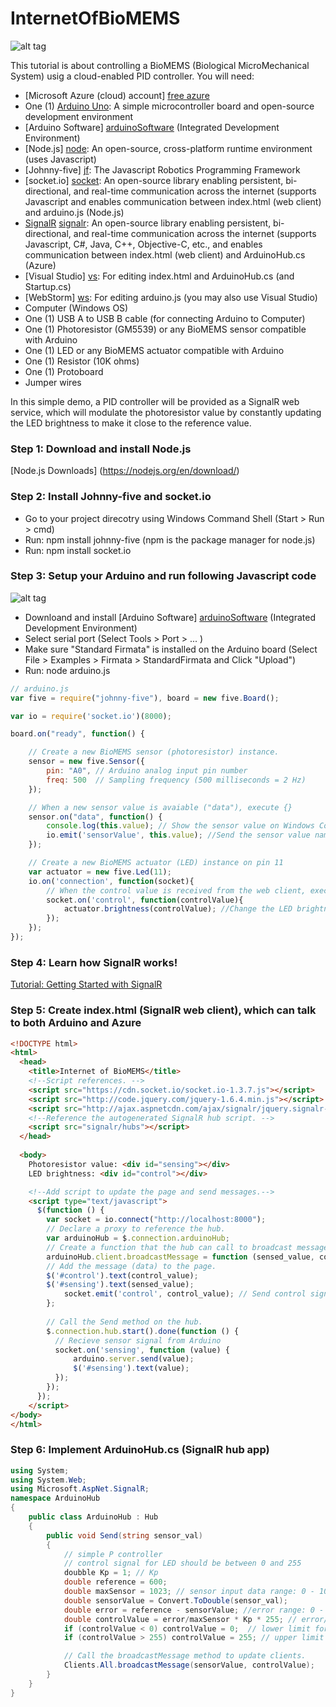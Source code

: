 # InternetOfBioMEMS
![alt tag](https://cdn.rawgit.com/uconn-csml/InternetOfBioMEMS/master/blockDiagram2.png)


This tutorial is about controlling a BioMEMS (Biological MicroMechanical System) usig a cloud-enabled PID controller. You will need:

  - [Microsoft Azure (cloud) account] [free azure]
  - One (1) [Arduino Uno][arduinoUno]: A simple microcontroller board and open-source development environment 
  - [Arduino Software] [arduinoSoftware]  (Integrated Development Environment)
  - [Node.js] [node]: An open-source, cross-platform runtime environment (uses Javascript)
  - [Johnny-five] [jf]: The Javascript Robotics Programming Framework
  - [socket.io] [socket]: An open-source library enabling persistent, bi-directional, and real-time communication across the internet (supports Javascript and enables communication between index.html (web client) and arduino.js (Node.js)
  - [SignalR] [signalr]: An open-source library enabling persistent, bi-directional, and real-time communication across the internet
(supports Javascript, C#, Java, C++, Objective-C, etc., and enables communication between index.html (web client) and ArduinoHub.cs (Azure)
  - [Visual Studio] [vs]: For editing index.html and ArduinoHub.cs (and Startup.cs)
  - [WebStorm] [ws]: For editing arduino.js (you may also use Visual Studio)
  - Computer (Windows OS)
  - One (1) USB A to USB B cable (for connecting Arduino to Computer)
  - One (1) Photoresistor (GM5539) or any BioMEMS sensor compatible with Arduino
  - One (1) LED or any BioMEMS actuator compatible with Arduino
  - One (1) Resistor (10K ohms)
  - One (1) Protoboard
  - Jumper wires

In this simple demo, a PID controller will be provided as a SignalR web service, which will modulate the photoresistor value by constantly updating the LED brightness to make it close to the reference value. 

### Step 1: Download and install Node.js
[Node.js Downloads] (https://nodejs.org/en/download/) 

### Step 2: Install Johnny-five and socket.io
* Go to your project direcotry using Windows Command Shell (Start > Run > cmd)
* Run: npm install johnny-five (npm is the package manager for node.js)
* Run: npm install socket.io

### Step 3: Setup your Arduino and run following Javascript code
![alt tag](https://cdn.rawgit.com/uconn-csml/InternetOfBioMEMS/master/arduinoSetup.png)
* Downloand and install [Arduino Software] [arduinoSoftware]  (Integrated Development Environment)
* Select serial port (Select Tools > Port > ... )
* Make sure "Standard Firmata" is installed on the Arduino board (Select File > Examples > Firmata > StandardFirmata and Click "Upload")
* Run: node arduino.js

```javascript
// arduino.js
var five = require("johnny-five"), board = new five.Board();

var io = require('socket.io')(8000);

board.on("ready", function() {

    // Create a new BioMEMS sensor (photoresistor) instance.
    sensor = new five.Sensor({
        pin: "A0", // Arduino analog input pin number
        freq: 500  // Sampling frequency (500 milliseconds = 2 Hz)
    });

    // When a new sensor value is avaiable ("data"), execute {}
    sensor.on("data", function() {
        console.log(this.value); // Show the sensor value on Windows Command Shell
        io.emit('sensorValue', this.value); //Send the sensor value named "sensorValue" to the web client (e.g., sensorValue: 300)
    });

    // Create a new BioMEMS actuator (LED) instance on pin 11
    var actuator = new five.Led(11);
    io.on('connection', function(socket){
        // When the control value is received from the web client, execute {}
        socket.on('control', function(controlValue){
            actuator.brightness(controlValue); //Change the LED brightness to "controlValue"
        });
    });
});
```
### Step 4: Learn how SignalR works!
[Tutorial: Getting Started with SignalR](http://www.asp.net/signalr/overview/getting-started/tutorial-getting-started-with-signalr) 

### Step 5: Create index.html (SignalR web client), which can talk to both Arduino and Azure

``` html
<!DOCTYPE html>
<html>
  <head>
    <title>Internet of BioMEMS</title>
    <!--Script references. -->
    <script src="https://cdn.socket.io/socket.io-1.3.7.js"></script>
    <script src="http://code.jquery.com/jquery-1.6.4.min.js"></script>
    <script src="http://ajax.aspnetcdn.com/ajax/signalr/jquery.signalr-2.2.0.min.js"></script>
    <!--Reference the autogenerated SignalR hub script. -->
    <script src="signalr/hubs"></script>
  </head>
  
  <body>
    Photoresistor value: <div id="sensing"></div>
    LED brightness: <div id="control"></div>

    <!--Add script to update the page and send messages.-->
    <script type="text/javascript">
      $(function () {
        var socket = io.connect("http://localhost:8000");
        // Declare a proxy to reference the hub.
        var arduinoHub = $.connection.arduinoHub;
        // Create a function that the hub can call to broadcast messages (data).
        arduinoHub.client.broadcastMessage = function (sensed_value, control_value) {
        // Add the message (data) to the page.
        $('#control').text(control_value);
        $('#sensing').text(sensed_value);
            socket.emit('control', control_value); // Send control signal to Arduino
        };
        
        // Call the Send method on the hub.
        $.connection.hub.start().done(function () {
          // Recieve sensor signal from Arduino
          socket.on('sensing', function (value) {
              arduino.server.send(value);
              $('#sensing').text(value);
          });
        });
      });
    </script>
</body>
</html>
```
### Step 6: Implement ArduinoHub.cs (SignalR hub app)
``` cs
using System;
using System.Web;
using Microsoft.AspNet.SignalR;
namespace ArduinoHub
{
    public class ArduinoHub : Hub
    {
        public void Send(string sensor_val)
        {
            // simple P controller
            // control signal for LED should be between 0 and 255
            doubble Kp = 1; // Kp
            double reference = 600;  
            double maxSensor = 1023; // sensor input data range: 0 - 1023
            double sensorValue = Convert.ToDouble(sensor_val);
            double error = reference - sensorValue; //error range: 0 - 1023
            double controlValue = error/maxSensor * Kp * 255; // error/maxSensor range: 0 - 1
            if (controlValue < 0) controlValue = 0;  // lower limit for control signal
            if (controlValue > 255) controlValue = 255; // upper limit for control signal

            // Call the broadcastMessage method to update clients.
            Clients.All.broadcastMessage(sensorValue, controlValue);
        }
    }
}
```

[free azure]: <https://azure.microsoft.com/en-us/pricing/free-trial/>
[arduinoUno]: <https://www.arduino.cc/en/Main/ArduinoBoardUno>
[arduinoSoftware]: <https://www.arduino.cc/en/Main/Software>
[node]: <https://nodejs.org>
[jf]:<http://johnny-five.io/>
[signalr]:<http://www.asp.net/signalr>
[socket]:<http://socket.io/>
[vs]: <https://www.visualstudio.com/en-us/visual-studio-homepage-vs.aspx>
[ws]: <https://www.jetbrains.com/student/>
[signalr tutorial]: <hhttp://www.asp.net/signalr/overview/getting-started/tutorial-getting-started-with-signalr>
